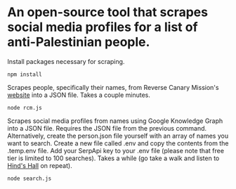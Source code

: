 # An open-source tool that scrapes social media profiles for a list of anti-Palestinian people.

Install packages necessary for scraping.

`npm install`

Scrapes people, specifically their names, from Reverse Canary Mission's [website](https://www.reversecanarymission.org) into a JSON file. Takes a couple minutes.

`node rcm.js`

Scrapes social media profiles from names using Google Knowledge Graph into a JSON file. Requires the JSON file from the previous command. Alternatively, create the person.json file yourself with an array of names you want to search. Create a new file called .env and copy the contents from the .temp.env file. Add your SerpApi key to your .env file (please note that free tier is limited to 100 searches). Takes a while (go take a walk and listen to [Hind's Hall](https://www.youtube.com/watch?v=fgDQyFeBBIo) on repeat).

`node search.js`
